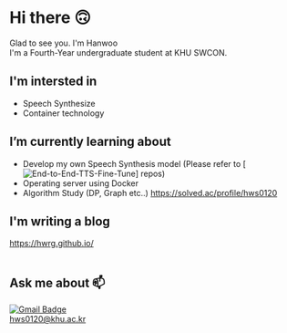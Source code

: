 # Hi there 🙃
Glad to see you. I'm Hanwoo<br>
I'm a Fourth-Year undergraduate student at KHU SWCON.<br>


## I'm intersted in
- Speech Synthesize<br>
- Container technology<br>

## I’m currently learning about
- Develop my own Speech Synthesis model 
(Please refer to [![__End-to-End-TTS-Fine-Tune__](https://github.com/hwRG/End-to-End-TTS-Fine-Tune)] repos)<br>
- Operating server using Docker<br>
- Algorithm Study (DP, Graph etc..) https://solved.ac/profile/hws0120

## I'm writing a blog
<https://hwrg.github.io/><br><br>

## Ask me about 📫
[![Gmail Badge](https://img.shields.io/badge/-Gmail-d14836?style=flat-square&logo=Gmail&logoColor=white&link=mailto:hws0120@khu.ac.kr)](mailto:hws0120@khu.ac.kr)<br>
hws0120@khu.ac.kr<br>

<!-- [![Anurag's github stats](https://github-readme-stats.vercel.app/api?username=hwRG)](https://github.com/anuraghazra/github-readme-stats) -->
